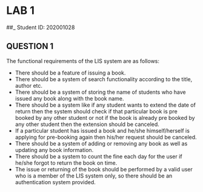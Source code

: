 # LAB 1
##_ Student ID: 202001028

## QUESTION 1
The functional requirements of the  LIS system are as follows:
* There should be a feature of issuing a book.
* There should be a system of search functionality according to the title, author etc.
* There should be a system of storing the name of students who have issued any book along with the book name.
* There should be a system like if any student wants to extend the date of return then the system should check if that particular book is pre booked by any other student or not if the book is already pre booked by any other student then the extension should be canceled.
* If a particular student has issued a book and he/she himself/herself is applying for pre-booking again then his/her request should be canceled.
* There should be a system of adding or removing any book as well as updating any book information.
* There should be a system to count the fine each day for the user if he/she forgot to return the book on time.
* The issue or returning of the book should be performed by a valid user who is a member of the LIS system only, so there should be an authentication system provided.
